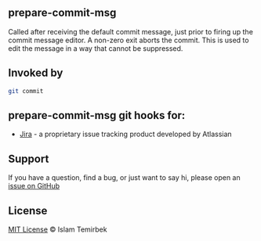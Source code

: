 ## prepare-commit-msg 

Called after receiving the default commit message, just prior to firing up the commit message editor. A non-zero exit aborts the commit. This is used to edit the message in a way that cannot be suppressed.

## Invoked by 

```bash
git commit
```

## prepare-commit-msg git hooks for:

* [Jira](https://github.com/aitemr/awesome-git-hooks/blob/master/prepare-commit-msg/prepare-commit-msg-jira) - a proprietary issue tracking product developed by Atlassian 

## Support

If you have a question, find a bug, or just want to say hi, please open an [issue on GitHub](https://github.com/aitemr/awesome-git-hooks/issues/new) 

## License

[MIT License](../LICENSE) © Islam Temirbek